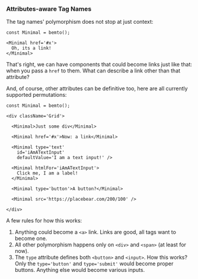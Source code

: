 ### Attributes-aware Tag Names

The tag names' polymorphism does not stop at just context:

    const Minimal = bemto();

    <Minimal href='#x'>
      Oh, its a link!
    </Minimal>

That's right, we can have components that could become links just like that: when you pass a `href` to them. What can describe a link other than that attribute?

And, of course, other attributes can be definitive too, here are all currently supported permutations:

    const Minimal = bemto();

    <div className='Grid'>

      <Minimal>Just some div</Minimal>

      <Minimal href='#x'>Now: a link</Minimal>

      <Minimal type='text'
        id='iAmATextInput'
        defaultValue='I am a text input!' />

      <Minimal htmlFor='iAmATextInput'>
        Click me, I am a label!
      </Minimal>

      <Minimal type='button'>A button?</Minimal>

      <Minimal src='https://placebear.com/200/100' />

    </div>

A few rules for how this works:

1. Anything could become a `<a>` link. Links are good, all tags want to become one.
2. All other polymorphism happens only on `<div>` and `<span>` (at least for now).
3. The `type` attribute defines both `<button>` and `<input>`. How this works? Only the `type='button'` and `type='submit'` would become proper buttons. Anything else would become various inputs.
